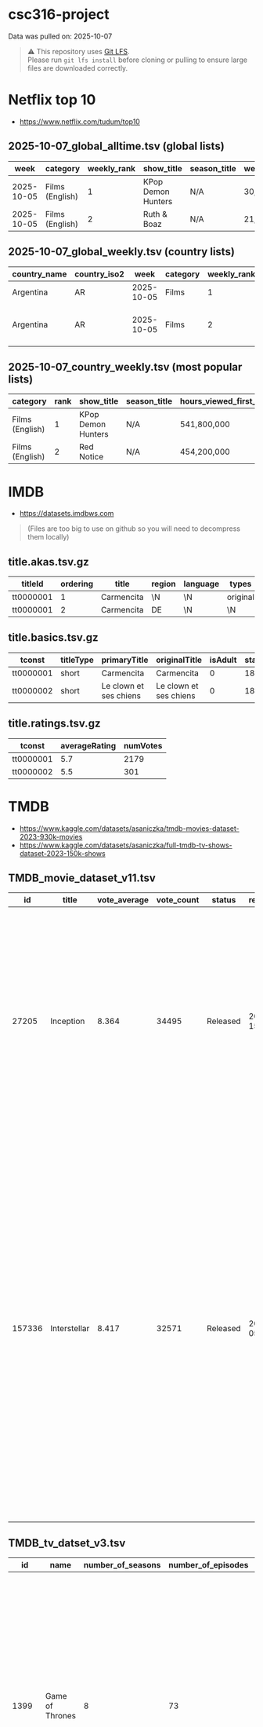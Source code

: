# csc316-project

Data was pulled on: 2025-10-07

> ⚠️ This repository uses [Git LFS](https://git-lfs.com).  
> Please run `git lfs install` before cloning or pulling to ensure large files are downloaded correctly.


# Netflix top 10
- https://www.netflix.com/tudum/top10
## 2025-10-07_global_alltime.tsv (global lists)
| week       | category        | weekly_rank | show_title          | season_title | weekly_hours_viewed | runtime | weekly_views | cumulative_weeks_in_top_10 |
|-------------|-----------------|--------------|----------------------|---------------|----------------------|----------|---------------|-----------------------------|
| 2025-10-05  | Films (English) | 1            | KPop Demon Hunters   | N/A           | 30,200,000           | 1.6667   | 18,100,000    | 16                          |
| 2025-10-05  | Films (English) | 2            | Ruth & Boaz          | N/A           | 21,900,000           | 1.55     | 14,100,000    | 2                           |


## 2025-10-07_global_weekly.tsv (country lists)
| country_name | country_iso2 | week       | category | weekly_rank | show_title                                   | season_title | cumulative_weeks_in_top_10 |
|---------------|--------------|------------|-----------|--------------|----------------------------------------------|---------------|-----------------------------|
| Argentina     | AR           | 2025-10-05 | Films     | 1            | French Lover                                | N/A           | 2                           |
| Argentina     | AR           | 2025-10-05 | Films     | 2            | Rockstar Duki from the end of the world      | N/A           | 1                           |


## 2025-10-07_country_weekly.tsv (most popular lists)
| category        | rank | show_title         | season_title | hours_viewed_first_91_days | runtime | views_first_91_days |
|------------------|------|--------------------|---------------|-----------------------------|----------|----------------------|
| Films (English)  | 1    | KPop Demon Hunters | N/A           | 541,800,000                 | 1.6667   | 325,100,000          |
| Films (English)  | 2    | Red Notice         | N/A           | 454,200,000                 | 1.9667   | 230,900,000          |


# IMDB
- https://datasets.imdbws.com

> (Files are too big to use on github so you will need to decompress them locally)

## title.akas.tsv.gz
| titleId   | ordering | title       | region | language | types       | attributes    | isOriginalTitle |
|------------|----------|-------------|--------|-----------|--------------|---------------|-----------------|
| tt0000001  | 1        | Carmencita  | \N     | \N        | original     | \N            | 1               |
| tt0000001  | 2        | Carmencita  | DE     | \N        | \N           | literal title | 0               |

## title.basics.tsv.gz
| tconst     | titleType | primaryTitle             | originalTitle           | isAdult | startYear | endYear | runtimeMinutes | genres              |
|-------------|------------|--------------------------|--------------------------|----------|------------|---------|----------------|----------------------|
| tt0000001   | short      | Carmencita              | Carmencita              | 0        | 1894       | \N      | 1              | Documentary,Short    |
| tt0000002   | short      | Le clown et ses chiens  | Le clown et ses chiens  | 0        | 1892       | \N      | 5              | Animation,Short      |

## title.ratings.tsv.gz
| tconst     | averageRating | numVotes |
|-------------|----------------|-----------|
| tt0000001   | 5.7            | 2179      |
| tt0000002   | 5.5            | 301       |


# TMDB
- https://www.kaggle.com/datasets/asaniczka/tmdb-movies-dataset-2023-930k-movies
- https://www.kaggle.com/datasets/asaniczka/full-tmdb-tv-shows-dataset-2023-150k-shows

## TMDB_movie_dataset_v11.tsv
| id     | title        | vote_average | vote_count | status   | release_date | revenue   | runtime | adult | backdrop_path                              | budget     | homepage                                      | imdb_id    | original_language | original_title | overview | popularity | poster_path                              | tagline                                       | genres                                 | production_companies                          | production_countries                          | spoken_languages                          | keywords |
|---------|--------------|--------------|-------------|-----------|---------------|------------|----------|--------|---------------------------------------------|-------------|------------------------------------------------|-------------|-------------------|----------------|-----------|-------------|---------------------------------------------|------------------------------------------------|----------------------------------------|------------------------------------------------|------------------------------------------------|--------------------------------------------|-----------|
| 27205  | Inception     | 8.364        | 34495       | Released  | 2010-07-15    | 825532764  | 148      | False  | /8ZTVqvKDQ8emSGUEMjsS4yHAwrp.jpg           | 160000000  | https://www.warnerbros.com/movies/inception   | tt1375666  | en                | Inception      | Cobb, a skilled thief who commits corporate espionage by infiltrating the subconscious of his targets is offered a chance to regain his old life as payment for a task considered to be impossible: "inception", the implantation of another person's idea into a target's subconscious. | 83.952      | /oYuLEt3zVCKq57qu2F8dT7NIa6f.jpg           | Your mind is the scene of the crime.          | Action, Science Fiction, Adventure      | Legendary Pictures, Syncopy, Warner Bros. Pictures | United Kingdom, United States of America       | English, French, Japanese, Swahili           | rescue, mission, dream, airplane, paris, france, virtual reality, kidnapping, philosophy, spy, allegory, manipulation, car crash, heist, memory, architecture, los angeles, california, dream world, subconscious |
| 157336 | Interstellar  | 8.417        | 32571       | Released  | 2014-11-05    | 701729206  | 169      | False  | /pbrkL804c8yAv3zBZR4QPEafpAR.jpg           | 165000000  | http://www.interstellarmovie.net/            | tt0816692  | en                | Interstellar   | The adventures of a group of explorers who make use of a newly discovered wormhole to surpass the limitations on human space travel and conquer the vast distances involved in an interstellar voyage. | 140.241     | /gEU2QniE6E77NI6lCU6MxlNBvIx.jpg           | Mankind was born on Earth. It was never meant to die here. | Adventure, Drama, Science Fiction      | Legendary Pictures, Syncopy, Lynda Obst Productions | United Kingdom, United States of America       | English                                    | rescue, future, spacecraft, race against time, artificial intelligence (a.i.), nasa, time warp, dystopia, expedition, space travel, wormhole, famine, black hole, quantum mechanics, family relationships, space, robot, astronaut, scientist, single father, farmer, space station, curious, space adventure, time paradox, thoughtful, time-manipulation, father daughter relationship, 2060s, cornfield, time manipulation, complicated |


## TMDB_tv_datset_v3.tsv
| id     | name            | number_of_seasons | number_of_episodes | original_language | vote_count | vote_average | overview | adult | backdrop_path                              | first_air_date | last_air_date | homepage                                  | in_production | original_name    | popularity  | poster_path                              | type     | status | tagline            | genres                           | created_by             | languages | networks            | origin_country | spoken_languages | production_companies                                                | production_countries                        | episode_run_time |
|--------|-----------------|------------------|------------------|------------------|------------|--------------|---------|-------|--------------------------------------------|----------------|---------------|-------------------------------------------|----------------|-----------------|------------|--------------------------------------------|----------|--------|------------------|---------------------------------|------------------------|-----------|--------------------|----------------|-----------------|---------------------------------------------------------------------|--------------------------------------------|----------------|
| 1399   | Game of Thrones | 8                | 73               | en               | 21857      | 8.442        | Seven noble families fight for control of the mythical land of Westeros. Friction between the houses leads to full-scale war. All while a very ancient evil awakens in the farthest north. Amidst the war, a neglected military order of misfits, the Night's Watch, is all that stands between the realms of men and icy horrors beyond. | False | /2OMB0ynKlyIenMJWI2Dy9IWT4c.jpg | 2011-04-17     | 2019-05-19    | http://www.hbo.com/game-of-thrones     | False          | Game of Thrones | 1083.917  | /1XS1oqL89opfnbLl8WnZY1O1uJx.jpg       | Scripted | Ended  | Winter Is Coming   | Sci-Fi & Fantasy, Drama, Action & Adventure | David Benioff, D.B. Weiss | en        | HBO                | US             | English         | Revolution Sun Studios, Television 360, Generator Entertainment, Bighead Littlehead | United Kingdom, United States of America   | 0              |
| 71446  | Money Heist     | 3                | 41               | es               | 17836      | 8.257        | To carry out the biggest heist in history, a mysterious man called The Professor recruits a band of eight robbers who have a single characteristic: none of them has anything to lose. Five months of seclusion - memorizing every step, every detail, every probability - culminate in eleven days locked up in the National Coinage and Stamp Factory of Spain, surrounded by police forces and with dozens of hostages in their power, to find out whether their suicide wager will lead to everything or nothing. | False | /gFZriCkpJYsApPZEF3jhxL4yLzG.jpg | 2017-05-02     | 2021-12-03    | https://www.netflix.com/title/80192098 | False          | La Casa de Papel | 96.354    | /reEMJA1uzscCbkpeRJeTT2bjqUp.jpg       | Scripted | Ended  | The perfect robbery. | Crime, Drama                       | Álex Pina              | es        | Netflix, Antena 3   | ES             | Español         | Vancouver Media                                                    | Spain                                      | 70             |

